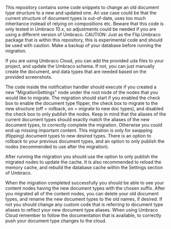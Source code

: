 This repository contains some code snippets to change an old document type structure to a new and updated one.
An use case could be that the current structure of document types is out-of-date, uses too much inheritance instead of relying on compositions etc.
Beware that this code is only tested in Umbraco 10.x, so adjustments could be needed if you are using a different version of Umbraco.
CAUTION: Just as the Flip.Umbraco package that is within this repository, this is experimental code and should be used with caution.
Make a backup of your database before running the migration.

If you are using Umbraco Cloud, you can add the provided uda files to your project, and update the Umbraco schema.
If not, you can just manually create the document, and data types that are needed based on the provided screenshots.

The code inside the notification handler should execute if you created a new "MigrationSettings" node under the root node of the nodes that you would like to migrate.
The migration should start if you enabled the check box to enable the document type flipper, the check box to migrate to the new structure (off = rollback, on = migrate to new doc types), and disabled the check box to only publish the nodes.
Keep in mind that the aliases of the current document types should exactly match the aliases of the new document types, to correctly complete the migration. Otherwise you could end up missing important content.
This migration is only for swapping (flipping) document types to new desired types.
There is an option to rollback to your previous document types, and an option to only publish the nodes (recommended to use after the migration).

After running the migration you should use the option to only publish the migrated nodes to update the cache.
It is also recommended to reload the memory cache, and rebuild the database cache within the Settings section of Umbraco.

When the migration completed successfully you should be able to see your content nodes having the new document types with the chosen suffix.
After you migrated all of the content nodes, you can delete your old document types, and rename the new document types to the old names, if desired.
If not you should change any custom code that is referring to document type aliases to reflect your new document type aliases.
When using Umbraco Cloud remember to follow the documentation that is available, to correctly push your document type changes to the cloud.
